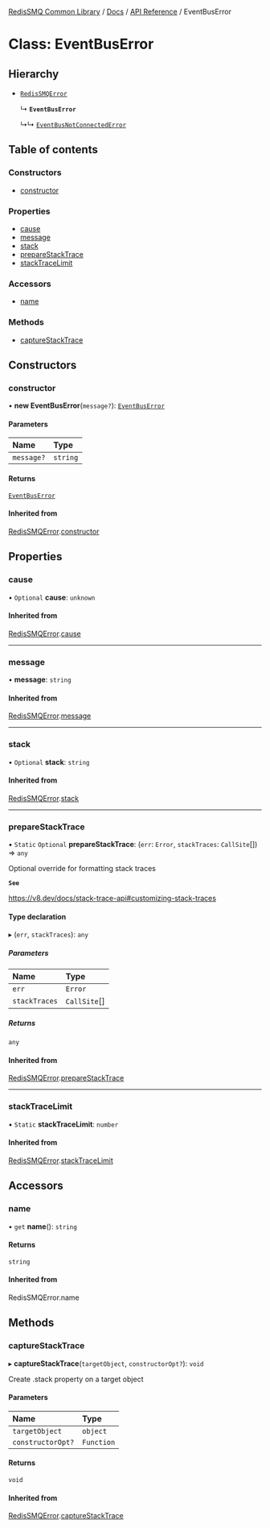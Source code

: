 [RedisSMQ Common Library](../../../README.md) / [Docs](../../README.md) / [API Reference](../README.md) / EventBusError

# Class: EventBusError

## Hierarchy

- [`RedisSMQError`](RedisSMQError.md)

  ↳ **`EventBusError`**

  ↳↳ [`EventBusNotConnectedError`](EventBusNotConnectedError.md)

## Table of contents

### Constructors

- [constructor](EventBusError.md#constructor)

### Properties

- [cause](EventBusError.md#cause)
- [message](EventBusError.md#message)
- [stack](EventBusError.md#stack)
- [prepareStackTrace](EventBusError.md#preparestacktrace)
- [stackTraceLimit](EventBusError.md#stacktracelimit)

### Accessors

- [name](EventBusError.md#name)

### Methods

- [captureStackTrace](EventBusError.md#capturestacktrace)

## Constructors

### constructor

• **new EventBusError**(`message?`): [`EventBusError`](EventBusError.md)

#### Parameters

| Name | Type |
| :------ | :------ |
| `message?` | `string` |

#### Returns

[`EventBusError`](EventBusError.md)

#### Inherited from

[RedisSMQError](RedisSMQError.md).[constructor](RedisSMQError.md#constructor)

## Properties

### cause

• `Optional` **cause**: `unknown`

#### Inherited from

[RedisSMQError](RedisSMQError.md).[cause](RedisSMQError.md#cause)

___

### message

• **message**: `string`

#### Inherited from

[RedisSMQError](RedisSMQError.md).[message](RedisSMQError.md#message)

___

### stack

• `Optional` **stack**: `string`

#### Inherited from

[RedisSMQError](RedisSMQError.md).[stack](RedisSMQError.md#stack)

___

### prepareStackTrace

▪ `Static` `Optional` **prepareStackTrace**: (`err`: `Error`, `stackTraces`: `CallSite`[]) => `any`

Optional override for formatting stack traces

**`See`**

https://v8.dev/docs/stack-trace-api#customizing-stack-traces

#### Type declaration

▸ (`err`, `stackTraces`): `any`

##### Parameters

| Name | Type |
| :------ | :------ |
| `err` | `Error` |
| `stackTraces` | `CallSite`[] |

##### Returns

`any`

#### Inherited from

[RedisSMQError](RedisSMQError.md).[prepareStackTrace](RedisSMQError.md#preparestacktrace)

___

### stackTraceLimit

▪ `Static` **stackTraceLimit**: `number`

#### Inherited from

[RedisSMQError](RedisSMQError.md).[stackTraceLimit](RedisSMQError.md#stacktracelimit)

## Accessors

### name

• `get` **name**(): `string`

#### Returns

`string`

#### Inherited from

RedisSMQError.name

## Methods

### captureStackTrace

▸ **captureStackTrace**(`targetObject`, `constructorOpt?`): `void`

Create .stack property on a target object

#### Parameters

| Name | Type |
| :------ | :------ |
| `targetObject` | `object` |
| `constructorOpt?` | `Function` |

#### Returns

`void`

#### Inherited from

[RedisSMQError](RedisSMQError.md).[captureStackTrace](RedisSMQError.md#capturestacktrace)
